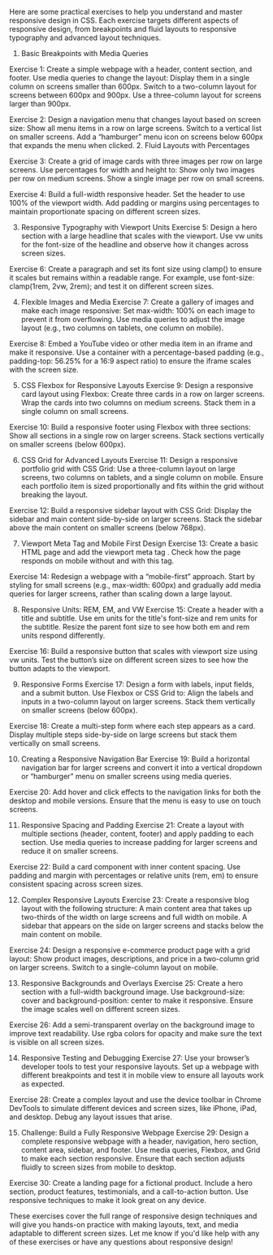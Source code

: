 Here are some practical exercises to help you understand and master responsive design in CSS. Each exercise targets different aspects of responsive design, from breakpoints and fluid layouts to responsive typography and advanced layout techniques.

1. Basic Breakpoints with Media Queries

Exercise 1: Create a simple webpage with a header, content section, and footer. Use media queries to change the layout:
Display them in a single column on screens smaller than 600px.
Switch to a two-column layout for screens between 600px and 900px.
Use a three-column layout for screens larger than 900px.

Exercise 2: Design a navigation menu that changes layout based on screen size:
Show all menu items in a row on large screens.
Switch to a vertical list on smaller screens.
Add a “hamburger” menu icon on screens below 600px that expands the menu when clicked. 2. Fluid Layouts with Percentages

Exercise 3: Create a grid of image cards with three images per row on large screens. Use percentages for width and height to:
Show only two images per row on medium screens.
Show a single image per row on small screens.

Exercise 4: Build a full-width responsive header. Set the header to use 100% of the viewport width. Add padding or margins using percentages to maintain proportionate spacing on different screen sizes.

3. Responsive Typography with Viewport Units
   Exercise 5: Design a hero section with a large headline that scales with the viewport. Use vw units for the font-size of the headline and observe how it changes across screen sizes.

Exercise 6: Create a paragraph and set its font size using clamp() to ensure it scales but remains within a readable range. For example, use font-size: clamp(1rem, 2vw, 2rem); and test it on different screen sizes.

4. Flexible Images and Media
   Exercise 7: Create a gallery of images and make each image responsive:
   Set max-width: 100% on each image to prevent it from overflowing.
   Use media queries to adjust the image layout (e.g., two columns on tablets, one column on mobile).

Exercise 8: Embed a YouTube video or other media item in an iframe and make it responsive. Use a container with a percentage-based padding (e.g., padding-top: 56.25% for a 16:9 aspect ratio) to ensure the iframe scales with the screen size.

5. CSS Flexbox for Responsive Layouts
   Exercise 9: Design a responsive card layout using Flexbox:
   Create three cards in a row on larger screens.
   Wrap the cards into two columns on medium screens.
   Stack them in a single column on small screens.

Exercise 10: Build a responsive footer using Flexbox with three sections:
Show all sections in a single row on larger screens.
Stack sections vertically on smaller screens (below 600px).

6. CSS Grid for Advanced Layouts
   Exercise 11: Design a responsive portfolio grid with CSS Grid:
   Use a three-column layout on large screens, two columns on tablets, and a single column on mobile.
   Ensure each portfolio item is sized proportionally and fits within the grid without breaking the layout.

Exercise 12: Build a responsive sidebar layout with CSS Grid:
Display the sidebar and main content side-by-side on larger screens.
Stack the sidebar above the main content on smaller screens (below 768px).

7. Viewport Meta Tag and Mobile First Design
   Exercise 13: Create a basic HTML page and add the viewport meta tag <meta name="viewport" content="width=device-width, initial-scale=1.0">. Check how the page responds on mobile without and with this tag.

Exercise 14: Redesign a webpage with a “mobile-first” approach. Start by styling for small screens (e.g., max-width: 600px) and gradually add media queries for larger screens, rather than scaling down a large layout.

8. Responsive Units: REM, EM, and VW
   Exercise 15: Create a header with a title and subtitle. Use em units for the title's font-size and rem units for the subtitle. Resize the parent font size to see how both em and rem units respond differently.

Exercise 16: Build a responsive button that scales with viewport size using vw units. Test the button’s size on different screen sizes to see how the button adapts to the viewport.

9. Responsive Forms
   Exercise 17: Design a form with labels, input fields, and a submit button. Use Flexbox or CSS Grid to:
   Align the labels and inputs in a two-column layout on larger screens.
   Stack them vertically on smaller screens (below 600px).

Exercise 18: Create a multi-step form where each step appears as a card. Display multiple steps side-by-side on large screens but stack them vertically on small screens.

10. Creating a Responsive Navigation Bar
    Exercise 19: Build a horizontal navigation bar for larger screens and convert it into a vertical dropdown or “hamburger” menu on smaller screens using media queries.

Exercise 20: Add hover and click effects to the navigation links for both the desktop and mobile versions. Ensure that the menu is easy to use on touch screens.

11. Responsive Spacing and Padding
    Exercise 21: Create a layout with multiple sections (header, content, footer) and apply padding to each section. Use media queries to increase padding for larger screens and reduce it on smaller screens.

Exercise 22: Build a card component with inner content spacing. Use padding and margin with percentages or relative units (rem, em) to ensure consistent spacing across screen sizes.

12. Complex Responsive Layouts
    Exercise 23: Create a responsive blog layout with the following structure:
    A main content area that takes up two-thirds of the width on large screens and full width on mobile.
    A sidebar that appears on the side on larger screens and stacks below the main content on mobile.

Exercise 24: Design a responsive e-commerce product page with a grid layout:
Show product images, descriptions, and price in a two-column grid on larger screens.
Switch to a single-column layout on mobile.

13. Responsive Backgrounds and Overlays
    Exercise 25: Create a hero section with a full-width background image. Use background-size: cover and background-position: center to make it responsive. Ensure the image scales well on different screen sizes.

Exercise 26: Add a semi-transparent overlay on the background image to improve text readability. Use rgba colors for opacity and make sure the text is visible on all screen sizes.

14. Responsive Testing and Debugging
    Exercise 27: Use your browser’s developer tools to test your responsive layouts. Set up a webpage with different breakpoints and test it in mobile view to ensure all layouts work as expected.

Exercise 28: Create a complex layout and use the device toolbar in Chrome DevTools to simulate different devices and screen sizes, like iPhone, iPad, and desktop. Debug any layout issues that arise.

15. Challenge: Build a Fully Responsive Webpage
    Exercise 29: Design a complete responsive webpage with a header, navigation, hero section, content area, sidebar, and footer. Use media queries, Flexbox, and Grid to make each section responsive. Ensure that each section adjusts fluidly to screen sizes from mobile to desktop.

Exercise 30: Create a landing page for a fictional product. Include a hero section, product features, testimonials, and a call-to-action button. Use responsive techniques to make it look great on any device.

These exercises cover the full range of responsive design techniques and will give you hands-on practice with making layouts, text, and media adaptable to different screen sizes. Let me know if you'd like help with any of these exercises or have any questions about responsive design!
